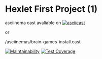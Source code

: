 # Hexlet First Project (1)
asciinema cast avaliable on
[![asciicast](https://asciinema.org/a/280707.svg)](https://asciinema.org/a/280707)

or

/asciinemas/brain-games-install.cast

[![Maintainability](https://api.codeclimate.com/v1/badges/303b259edc23f465938e/maintainability)](https://codeclimate.com/github/StepanenkoArtem/python-project-lvl1/maintainability)
[![Test Coverage](https://api.codeclimate.com/v1/badges/303b259edc23f465938e/test_coverage)](https://codeclimate.com/github/StepanenkoArtem/python-project-lvl1/test_coverage)


